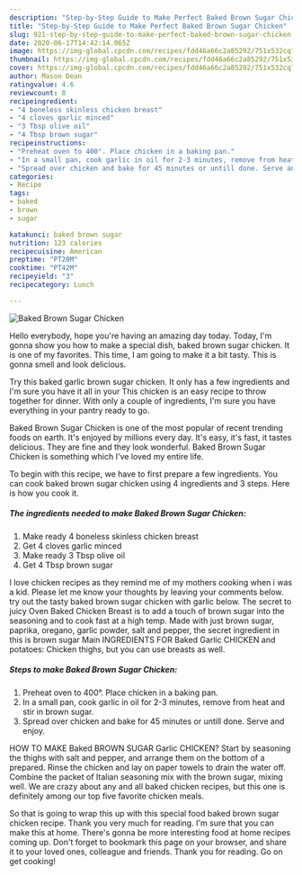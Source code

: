 ```yaml
---
description: "Step-by-Step Guide to Make Perfect Baked Brown Sugar Chicken"
title: "Step-by-Step Guide to Make Perfect Baked Brown Sugar Chicken"
slug: 921-step-by-step-guide-to-make-perfect-baked-brown-sugar-chicken
date: 2020-06-17T14:42:14.065Z
image: https://img-global.cpcdn.com/recipes/fdd46a66c2a85292/751x532cq70/baked-brown-sugar-chicken-recipe-main-photo.jpg
thumbnail: https://img-global.cpcdn.com/recipes/fdd46a66c2a85292/751x532cq70/baked-brown-sugar-chicken-recipe-main-photo.jpg
cover: https://img-global.cpcdn.com/recipes/fdd46a66c2a85292/751x532cq70/baked-brown-sugar-chicken-recipe-main-photo.jpg
author: Mason Dean
ratingvalue: 4.6
reviewcount: 8
recipeingredient:
- "4 boneless skinless chicken breast"
- "4 cloves garlic minced"
- "3 Tbsp olive oil"
- "4 Tbsp brown sugar"
recipeinstructions:
- "Preheat oven to 400°. Place chicken in a baking pan."
- "In a small pan, cook garlic in oil for 2-3 minutes, remove from heat and stir in brown sugar."
- "Spread over chicken and bake for 45 minutes or untill done. Serve and enjoy."
categories:
- Recipe
tags:
- baked
- brown
- sugar

katakunci: baked brown sugar 
nutrition: 123 calories
recipecuisine: American
preptime: "PT20M"
cooktime: "PT42M"
recipeyield: "3"
recipecategory: Lunch

---
```



![Baked Brown Sugar Chicken](https://img-global.cpcdn.com/recipes/fdd46a66c2a85292/751x532cq70/baked-brown-sugar-chicken-recipe-main-photo.jpg)

Hello everybody, hope you're having an amazing day today. Today, I'm gonna show you how to make a special dish, baked brown sugar chicken. It is one of my favorites. This time, I am going to make it a bit tasty. This is gonna smell and look delicious.

Try this baked garlic brown sugar chicken. It only has a few ingredients and I&#39;m sure you have it all in your This chicken is an easy recipe to throw together for dinner. With only a couple of ingredients, I&#39;m sure you have everything in your pantry ready to go.

Baked Brown Sugar Chicken is one of the most popular of recent trending foods on earth. It's enjoyed by millions every day. It's easy, it's fast, it tastes delicious. They are fine and they look wonderful. Baked Brown Sugar Chicken is something which I've loved my entire life.


To begin with this recipe, we have to first prepare a few ingredients. You can cook baked brown sugar chicken using 4 ingredients and 3 steps. Here is how you cook it.

<!--inarticleads1-->

##### The ingredients needed to make Baked Brown Sugar Chicken:

1. Make ready 4 boneless skinless chicken breast
1. Get 4 cloves garlic minced
1. Make ready 3 Tbsp olive oil
1. Get 4 Tbsp brown sugar


I love chicken recipes as they remind me of my mothers cooking when i was a kid. Please let me know your thoughts by leaving your comments below. try out the tasty baked brown sugar chicken with garlic below. The secret to juicy Oven Baked Chicken Breast is to add a touch of brown sugar into the seasoning and to cook fast at a high temp. Made with just brown sugar, paprika, oregano, garlic powder, salt and pepper, the secret ingredient in this is brown sugar Main INGREDIENTS FOR Baked Garlic CHICKEN and potatoes: Chicken thighs, but you can use breasts as well. 

<!--inarticleads2-->

##### Steps to make Baked Brown Sugar Chicken:

1. Preheat oven to 400°. Place chicken in a baking pan.
1. In a small pan, cook garlic in oil for 2-3 minutes, remove from heat and stir in brown sugar.
1. Spread over chicken and bake for 45 minutes or untill done. Serve and enjoy.


HOW TO MAKE Baked BROWN SUGAR Garlic CHICKEN? Start by seasoning the thighs with salt and pepper, and arrange them on the bottom of a prepared. Rinse the chicken and lay on paper towels to drain the water off. Combine the packet of Italian seasoning mix with the brown sugar, mixing well. We are crazy about any and all baked chicken recipes, but this one is definitely among our top five favorite chicken meals. 

So that is going to wrap this up with this special food baked brown sugar chicken recipe. Thank you very much for reading. I'm sure that you can make this at home. There's gonna be more interesting food at home recipes coming up. Don't forget to bookmark this page on your browser, and share it to your loved ones, colleague and friends. Thank you for reading. Go on get cooking!
